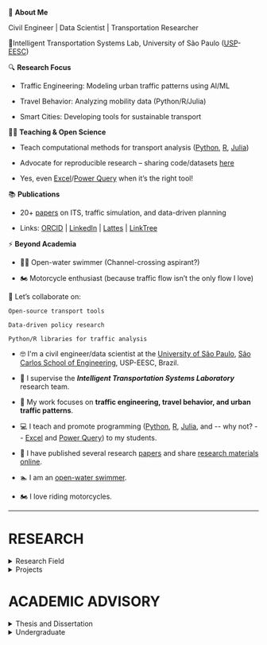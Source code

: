 🚀 **About Me**

Civil Engineer | Data Scientist | Transportation Researcher

📍Intelligent Transportation Systems Lab, University of São Paulo ([USP](https://www5.usp.br/)-[EESC](https://eesc.usp.br/))


🔍 **Research Focus**

- Traffic Engineering: Modeling urban traffic patterns using AI/ML

- Travel Behavior: Analyzing mobility data (Python/R/Julia)

- Smart Cities: Developing tools for sustainable transport

👨‍🏫 **Teaching & Open Science**

- Teach computational methods for transport analysis ([Python](https://www.python.org/), [R](https://posit.co/), [Julia](https://julialang.org/))

- Advocate for reproducible research – sharing code/datasets [here](https://github.com/albnc)

- Yes, even [Excel](https://learn.microsoft.com/en-us/office/client-developer/excel/excel-programming-concepts)/[Power Query](https://learn.microsoft.com/en-us/power-query/) when it’s the right tool!


📚 **Publications**

- 20+ [papers](https://scholar.google.com/citations?hl=pt-BR&user=HI0CQJMAAAAJ&view_op=list_works&authuser=1&sortby=pubdate) on ITS, traffic simulation, and data-driven planning

- Links: [ORCID](https://orcid.org/0000-0002-0520-0621) | 
[LinkedIn](https://www.linkedin.com/in/prof-alcunha/) |
[Lattes](http://lattes.cnpq.br/7996696632908127) | 
[LinkTree](https://linktr.ee/prof_alcunha)


⚡  **Beyond Academia**

- 🏊‍♂️ Open-water swimmer (Channel-crossing aspirant?)

- 🏍️ Motorcycle enthusiast (because traffic flow isn’t the only flow I love)

💬 Let’s collaborate on:

    Open-source transport tools

    Data-driven policy research

    Python/R libraries for traffic analysis




- :nerd_face: I'm a civil engineer/data scientist at the [University of São Paulo](https://www5.usp.br/), [São Carlos School of Engineering](https://eesc.usp.br/), USP-EESC, Brazil.

- :vertical_traffic_light: I supervise the __*Intelligent Transportation Systems Laboratory*__ research team.

- :walking: My work focuses on __traffic engineering, travel behavior, and urban traffic patterns__.

- :computer: I teach and promote programming ([Python](https://www.python.org/), [R](https://posit.co/), [Julia](https://julialang.org/), and -- why not? -- [Excel](https://learn.microsoft.com/en-us/office/client-developer/excel/excel-programming-concepts) and [Power Query](https://learn.microsoft.com/en-us/power-query/)) to my students.

- :pencil: I have published several research [papers](https://scholar.google.com/citations?hl=pt-BR&user=HI0CQJMAAAAJ&view_op=list_works&authuser=1&sortby=pubdate) and share [research materials online](https://linktr.ee/prof_alcunha).

- :swimmer: I am an [open-water swimmer](https://lh3.googleusercontent.com/pw/ACtC-3eaTkhve3cYQodL9pa6Gi1h2mmZWGQPBU7BE326s9Kbl02DkbVY2UkHfGuECbdUrF0RPGEftgmsWZkZudKj25bBdvXKDrmgdXjvhEnsd7dY7kqZbAbR8pAzp_0Wq-8nGQoAyeO_vXG3h-moLY2JFyKFuA=w1224-h816-no?authuser=0). 
- :motorcycle: I love riding motorcycles.

---

# RESEARCH

<details>

<summary>Research Field</summary>

The research topics are listed in order of development projects.

## Vulnerability and Accessibility in Transportation Networks
Objectives
: Model and analyze transportation network vulnerability spatiotemporal dynamics to enhance infrastructure resilience and accessibility.

1. Apply graph theory to assess the resilience of urban transport networks.
2. Develop accessibility and equity indicators for transportation systems.
3. Address the impacts of extreme events on transportation infrastructure.

## Intelligent Transportation Systems (ITS)
Objectives
: Develop innovative solutions for real-time traffic monitoring and urban mobility optimization using advanced sensing technologies and AI-based tools.

1. Design and implement smart devices for real-time traffic data collection.
2. Apply machine learning and pattern recognition for anomaly detection in traffic systems.
3. Enhance urban mobility systems' safety, efficiency, and sustainability.

## Behavioral Modeling
Objectives
: Simulate traffic flows and analyze user behavior to support policy formulation and improve infrastructure planning.

1. Calibrate simulation models for real-world conditions.
2. Develop agent-based models to simulate traffic behavior in complex systems.
3. Investigate motorcyclist behavior and multimodal users in urban environments.
4. Evaluate the spatial variability of modal choices in metropolitan regions.

## Emerging Technologies for Transportation
Objectives
: Leverage next-generation technologies, including generative AI, agent-based modeling, and Digital Twin, to revolutionize urban mobility and transportation infrastructure.

1. Integrate generative AI for predictive modeling and traffic management.
2. Employ Digital Twin for real-time optimization of transportation systems.
3. Automate vehicle classification and axle detection using computer vision.

## Traffic Flow Simulation
Objectives
: Study methods to improve the quality of macroscopic and microscopic traffic flow simulation on highways and urban roads in Brazil.

## Capacity and Level of Service on Highways
Objectives
: Study the effects of vehicle characteristics, traffic composition, and geometric design on the operation, service quality, and level of service of roadway components in Brazil.

</details>


<details>
  
<summary>Projects</summary>

## Coordinator
1. CNPq Grant 436954/2018-4. *Image-based method for axle detection and truck classification*. University of São Paulo (USP). MCTIC/CNPq Call No. 28/2018 – Universal. — Project completed on 04/29/2022.

2. CNPq Grant 311964/2022-2. *Artificial Intelligence: development of tools for urban mobility*. University of São Paulo (USP). CNPq Call No. 09/2022 – Research Productivity Fellowship (PQ). — Duration: 03/01/2023 to 02/28/2026.

3. CNPq Grant 409087/2023-8. *Rethinking traffic modeling in transport networks for the new generation of smart and connected cities*. University of São Paulo (USP). CNPq/MCTI Call No. 10/2023 – Track B – Consolidated Research Groups. — Duration: 12/05/2023 to 12/31/2026.

## Collaborator

1. *Studies aimed at promoting sustainable and safe urban mobility*. Coordinator: [Prof. Paulo Cesar Marques da Silva](http://lattes.cnpq.br/1518119916915399), University of Brasília (UnB). CAPES/FCT Program No. 39/2017 — Duration: 12/05/2023 to 12/31/2026.

2. *Application of deep learning in intelligent traffic control systems*. Coordinator: [Associate Prof. Edouard Ivanjko](https://scholar.google.hr/citations?user=d4JR_bMAAAAJ&hl=en), University of Zagreb (UNIZG) — Duration: 05/11/2018 to 12/31/2018.

3. *Development of a Capacity Manual for highways in São Paulo State*. Technical-Scientific Cooperation Agreement between ARTESP (São Paulo State Transport Regulatory Agency) and USP-EESC (São Carlos School of Engineering, University of São Paulo). Coordinator: [Prof. José Reynaldo Anselmo Setti](https://scholar.google.hr/citations?hl=en&user=dhzpfA0AAAAJ), USP-EESC — Duration: November 2018 to present.

4. *Innovative Control Strategies for Sustainable Mobility in Smart Cities*. Coordinator: [Prof. Tonci Caric](https://scholar.google.hr/citations?user=wPlWhpsAAAAJ&hl=en), University of Zagreb (UNIZG) — Duration: 05/25/2021 to 12/31/2021.

</details>


# ACADEMIC ADVISORY

<details>

<summary>Thesis and Dissertation</summary>

### Ongoing
1. ME : [Andressa Vitório Costa](http://lattes.cnpq.br/7862988333397510) : *Accessibility to Social Services in Belo Horizonte-MG* | (*Acessibilidade aos Serviços Sociais em Belo Horizonte-MG*)
2. ME : [Maria Eduarda Saquetto Michelini](http://lattes.cnpq.br/6355612958124418) : *Development of an Emission Estimation Model for Brazilian Cases* | (*Elaboração de modelo de estimativa de emissão de poluentes para casos brasileiros*)
3. ME : [Rodrigo Otávio Fraga Peixoto de Oliveira](http://lattes.cnpq.br/3660336154224847) : *Urban resilience assessment through a comparative study of flood prediction methods* | (*Avaliação da resiliência urbana por um estudo comparativo de métodos de previsão de alagamentos*)
4. DO : [Andre Borgato Morelli]() : *Vulnerability analysis in Brazilian urban networks: Exploring the impact of flooding and its relationship with morphology and land use.* | (*Análise da vulnerabilidade em redes urbanas brasileiras: Explorando o impacto de alagamentos e sua relação com a morfologia e uso do solo*)
5. DO : [Leandro Arab Marcomini]() : *Method for detecting and classifying truck axles based on video images* | (*Método de detecção e classificação de eixos de caminhões baseado em imagens de vídeo*)
6. DO : [Elaine Rodrigues Ribeiro]() : *Analysis of motorcyclist' behaviour on urban segments: Relationship between riding patterns and rider profile* | (*Análise do comportamento de motociclistas em trechos urbanos: relação entre pilotagem e perfil do condutor*)
7. DO : [Thiago Vinícius Louro](https://lattes.cnpq.br/2619402198229137) : *Evaluating potential accessibility and spatial equity impacts of electric bicycles in São Paulo, Brazil* | (*Avaliando os impactos potenciais da acessibilidade e equidade espacial das bicicletas elétricas em São Paulo, Brasil*)
8. DO : [Pedro Henrique Caldeira Caliari](http://lattes.cnpq.br/7503266177637246) : *Evaluation of causal inference and spatial effects on travel behavior* | (*Avaliação da inferência causal e dos efeitos espaciais no comportamento de viagem*)


### Concluded

1. ME (2017-08-10): [Elaine Rodrigues Ribeiro](https://lattes.cnpq.br/4988917064689096) : *[Exploratory method analysis using Wavelet to detect patterns and anomalies in traffic history data](https://doi.org/10.11606/D.18.2017.tde-07112017-212156)* | (*Análise exploratória de método utilizando Wavelet para detecção de padrões e anomalias em dados históricos do tráfego veicular*)
2. ME (2018-07-20): [Gabriel Jurado Martins de Oliveira](https://lattes.cnpq.br/1828432370828925) : *[Calibration of speed-flow relationship for freeways and multilane highways](https://doi.org/10.11606/D.18.2018.tde-10092018-150848)* | (*Calibração da relação fluxo-velocidade para autoestradas e rodovias de pista dupla*)
3. ME (2018-08-10): [Leandro Arab Marcomini](https://lattes.cnpq.br/3128200022537201) : *[Automatic identification of traffic behavior using video images](https://doi.org/10.11606/D.18.2018.tde-01102018-102649)* | (*Identificação automática do comportamento do tráfego a partir de imagens de vídeo*)
4. ME (2018-09-03): [Mariana Marçal Thebit](https://lattes.cnpq.br/9374994847060943) : *[Reconstruction of a synthetic O/D matrix using traffic data available on the web](https://doi.org/10.11606/D.18.2018.tde-10122018-225948)* | (*Reconstrução de matriz O/D sintética a partir de dados de tráfego disponíveis na web*)
5. ME (2018-09-13): [Natália Ribeiro Panice](https://lattes.cnpq.br/3462901770011968) : *[Truck axle detection automatic method based on images](https://doi.org/10.11606/D.18.2018.tde-11122018-213600)* | (*Método de detecção automática de eixos de caminhões baseado em imagens*)
6. ME (2019-06-28): [Adriano Belletti Felicio](https://lattes.cnpq.br/1581979506356539) : *[Evaluation of the behavior of motorcyclists through the video image processing system](https://doi.org/10.11606/D.18.2020.tde-12052020-170835)* | (*Identificação automática de motociclistas através de processamento de imagens de vídeo de tráfego*)
7. ME (2019-06-28): [Bruna Kuramoto](https://lattes.cnpq.br/3302815314452867) : *[Data exploration of collaborative maps in evaluations of Brazilian urban morphologies](https://doi.org/10.11606/D.18.2019.tde-20082019-084513)* | (*Exploração de dados de mapas colaborativos em avaliações de morfologias urbanas brasileiras*)
8. ME (2019-10-22): [Andre Borgato Morelli](https://lattes.cnpq.br/5248357327146113) : *[Exploratory analysis of resilience in urban road networks](https://doi.org/10.11606/D.18.2020.tde-13012020-153303)* | (*Análise exploratória de resiliência em redes viárias urbanas*)
9. ME (2020-12-10): [Alceu Dal Bosco Junior](https://lattes.cnpq.br/7512695029586698) : *[Usability of Points of Interest and network centralities of collaborative maps for trip attraction analysis: case study of Curitiba](https://doi.org/10.11606/D.18.2020.tde-18042022-143053)* | (*Usabilidade de pontos de interesse e centralidades de rede de mapas colaborativos para análise de atração de viagens: estudo de caso de Curitiba*)
10. ME (2021-08-05): [Helena Stein Stefani](https://lattes.cnpq.br/2263620972100266) : *[Urban roadway traffic flow prediction from crowdsourced speed data](https://doi.org/10.11606/D.18.2021.tde-22082022-091919)* | (*Método de previsão de fluxo de tráfego em rodovias urbanas a partir de dados de velocidade de fontes online*)
11. ME (2022-08-19): [Paola Yumi Matsumoto](https://lattes.cnpq.br/6933325479741942) : *[Calibration of Cellular Automata model for simulation of the traffic flow behavior in São Paulo roads](https://doi.org/10.11606/D.18.2022.tde-18102022-103557)* | (*Calibração de modelo Cellular Automata para simulação do comportamento do tráfego veicular em rodovias paulistas*)
12. ME (2024-08-27): [Crhistian Emilio Ribeiro]() : *[Evaluation of deep neural networks for vehicle detection in satellite images](https://doi.org/10.11606/D.18.2024.tde-31102024-114415)* | (*Avaliação de redes neurais profundas para detecção veicular em imagens de satélite*)

</details>

<details>
  <summary>Undergraduate</summary>

  ## Scientific Initiation
  ### Ongoing
1. Patrick Gabriel Quintino. *Impacto da composição da frota de caminhões em projetos de rampas de escape de emergência*. 2024. Iniciação científica (Engenharia Civil) - Universidade de São Paulo. Bolsista PUB (Programa Unificado de Bolsas).

2. Gabriel Brunhara Alizon. *Vulnerabilidade de vias urbanas a eventos climáticos extremos a partir de características topográficas e morfológica*. 2024. Iniciação científica (Engenharia Civil) - Universidade de São Paulo. Bolsista CNPq PIBIC (Programa Institucional de Bolsas de Iniciação Científica).
  
  ### Concluded
1. Fernando Silva Lima. *Calibração dos parâmetros fundamentais das curvas fluxo-velocidade em rodovias divididas do estado de São Paulo*. 2017. Iniciação científica (Engenharia Civil) - Universidade de São Paulo. Bolsista CNPq PIBIC (Programa Institucional de Bolsas de Iniciação Científica) -- 01/08/2016 a 31/07/2017

2. Luiza Fonseca Orlando. *Caracterização do comportamento dos motoristas a partir de dados compartilhados em serviços de  mapeamento de tráfego*. 2018. Iniciação científica (Engenharia Civil) - Universidade de São Paulo. Sem bolsa -- 24/10/2017 a 23/10/2018.

3. Paulo Cesar Rodrigues Filho. *Calibração dos parâmetros do  comportamento dos motoristas em rodovias paulistas para o modelo de simulação VISSIM*. 2018. Iniciação científica (Engenharia Civil) - Universidade de São Paulo. Bolsista PUB (Programa Unificado de Bolsas) -- 17/08/2017 a 16/08/2018.

4. Luciane Sobral. *Análise do impacto da liberação do caminhão canavieiro de 91 toneladas na infraestrutura viária*. 2018. Iniciação científica (Engenharia Civil) - Universidade de São Paulo. Bolsista PUB (Programa Unificado de Bolsas) -- 05/09/2017 a 04/09/2018.

5. Leticia Lourenço. *Análise das alterações na legislação de pesos de veículos no impacto da  vida útil do pavimento*. 2018. Iniciação científica (Engenharia Civil) - Universidade de São Paulo. Bolsista PUB (Programa Unificado de Bolsas) -- 07/09/2017 a 06/09/2018.

6. Eraldo Dias de Castro Neto. *Análise de acessibilidade em ciclovias a partir do esforço total do ciclista*. 2019. Iniciação científica (Engenharia Civil) - Universidade de São Paulo. Bolsista CNPq PIBIC (Programa Institucional de Bolsas de Iniciação Científica) -- 01/08/2019 a 31/07/2020.

7. Danilo Bovo Carneiro. *Implementação de um modelo de simulação de tráfego rodoviário usando Cellular Automata*. 2020. Iniciação científica (Engenharia Civil) - Universidade de São Paulo. Bolsista PUB (Programa Unificado de Bolsas) -- 13/08/2019 a 12/08/2020.

8. Lucas Locatelli Helena. *Método baseado em imagem para detecção de eixos e classificação de caminhões*. 2020. Iniciação científica (Engenharia Elétrica) - Universidade de São Paulo. Bolsista CNPq do Projeto Nº 436954/2018-4 -- 31/08/2020 a 01/02/2021.

9. Pedro Henrique de Lima Bertoli. *Impacto da pandemia no perfil de viagens dos usuários de rodovias em São Paulo*. 2022. Iniciação científica (Engenharia Civil) - Universidade de São Paulo. Bolsista PUB (Programa Unificado de Bolsas) -- 07/09/2021 a 06/09/2022.

10. Felipe Urso Parreira Pinto. *Efeito do lockdown sobre a pandemia de COVID-19: estudo comparativo entre Austrália e Brasil*. 2022. Iniciação científica (Engenharia Civil) - Universidade de São Paulo. Bolsista PUB (Programa Unificado de Bolsas) -- 19/08/2021 a 18/08/2022.

11. Andre de Carvalho Fiedler. *Catalogação dos processos de espraiamento urbano em cidades brasileiras a partir da teoria dos grafos*. 2022. Iniciação científica (Engenharia Civil) - Universidade de São Paulo. Bolsista PUB (Programa Unificado de Bolsas) -- 28/08/2021 a 27/08/2022.

12. Miguel José Sertori. *Criação de banco de dados de imagens de caminhões para classificação automática*. 2023. Iniciação científica (Engenharia Civil) - Universidade de São Paulo. Bolsista PUB (Programa Unificado de Bolsas) -- 16/08/2022 a 15/08/2023.

13. Luan Andre Contel. *Criação de banco de dados de imagens de satélite para detecção de veículos*. 2024. Iniciação científica (Engenharia Civil) - Universidade de São Paulo. Bolsista PUB (Programa Unificado de Bolsas) -- 31/08/2023 a 30/08/2024.

14. Guilherme Lima Bigatao. *Análise do padrão de viagens feitas por bicicletas elétricas e convencionais em um sistema de compartilhamento de bicicletas na cidade de São Paulo*. 2024. Iniciação científica (Engenharia Civil) - Universidade de São Paulo. Bolsista PUB (Programa Unificado de Bolsas) -- 31/08/2023 a 30/08/2024.  
  
  ## Capstone Project
1. Diego César Corte. *Proposta de um novo projeto geométrico para a interseção mais crítica da rodovia Régis Bittencourt*. 2015. Curso (Engenharia Civil) - Universidade de São Paulo

2. Guilherme Niobey Frossard. *Proposta de um  novo terminal de passageiros para o aeroporto de São Carlos*. 2015. Curso (Engenharia Civil) - Universidade de São Paulo

3. Humberto Claudio Manrique. *Desenvolvimento de ferramenta de análise de capacidade e nível de serviço de rodovias*. 2015. Curso (Engenharia Civil) - Universidade de São Paulo

4. André Borgato Morelli. *Projeto de rede cicloviária para o município de Monte Alto, SP*. 2016. Curso (Engenharia Civil) - Universidade de São Paulo

5. Rafael Kiyoshi Shitara. *Avaliação do plano semafórico de cruzamentos críticos de São Carlos*. 2016. Curso (Engenharia Civil) - Universidade de São Paulo

6. Fernando Silva Lima. *Comparação dos níveis de serviço em rodovias obtidos através do método do HCM e do calibrado para rodovias paulistas*. 2018. Curso (Engenharia Civil) - Universidade de São Paulo

7. Isadora Gaidzakian Jorge. *Adequação do campus para utilização de veículos autônomos - estudo da ociosidade de vagas de estacionamento*. 2018. Curso (Engenharia Civil) - Universidade de São Paulo

8. Francisco Mattos Fortes. *Projeto de sistema de progressão semafórica para as Av. Dr. Carlos Botelho e R. 15 de Novembro*. 2019. Curso (Engenharia Civil) - Universidade de São Paulo

9. Kaique Dantas Oliveira. *Intervenção de mobilidade urbana na Praça Antonio Adolpho Lobbe (rotatória do Cristo) na cidade de São Carlos-SP*. 2019. Curso (Engenharia Civil) - Universidade de São Paulo

10. Luis Gustavo Müller. *Estudo da viabilidade de implantação de uma rede de parcel lockers na cidade de Piracicaba*. 2019. Curso (Engenharia Civil) - Universidade de São Paulo

11. Eduardo Sene Eisele. *Estudo da viabilidade de implantação de um centro de distribuição urbana na cidade de São Carlos*. 2019. Curso (Engenharia Civil) - Universidade de São Paulo

12. Felipe Baldisseri. *Avaliação de uma nova linha metroviáriana região metropolitana de São Paulo baseada nos dados da Pesquisa Origem-Destino do Metrô SP*. 2019. Curso (Engenharia Civil) - Universidade de São Paulo

13. Edmar Pereira dos Santos Filho. *Redução do consumo de diesel em paradas na operação ferroviária por meio do desligamento automático de locomotivas*. 2021. Curso (Engenharia Civil) - Universidade de São Paulo

14. Henrique Luiz Shibata Gino. *Proposta de modelo operacional para viagens de ônibus durante a pandemia da COVID-19*. 2021. Curso (Engenharia Civil) - Universidade de São Paulo

15. Eraldo Dias de Castro Neto. *Projeto de ciclovia energeticamente confortável ao usuário para a cidade de São Carlos*. 2021. Curso (Engenharia Civil) - Universidade de São Paulo

16. Breno da Cunha Costa. *Aplicação de políticas ESG em operação logística de empresa varejista*. 2021. Curso (Engenharia Civil) - Universidade de São Paulo

17. Gabriel Passos Bandeira. *Análise do impacto da testagem populacional na disseminação da COVID-19 na cidade de Ribeirão Preto no primeiro semestre de 2021*. 2021. Curso (Engenharia Civil) - Universidade de São Paulo

18. Láisla Beatriz de Carvalho Penido. *Análise da viabilidade da implantação de um sistema de parcel locker na cidade de Campinas/SP*. 2021. Curso (Engenharia Civil) - Universidade de São Paulo

19. Helena Tanoue Vizioli. *Implementação de controle de velocidade limite variável na rodovia dos Bandeirantes*. 2022. Curso (Engenharia Civil) - Universidade de São Paulo

20. Tainan Rodrigues Corrêa. *Proposta de programação semafórica isolada de tempo fixo em um cruzamento da cidade de Lençóis Paulista-SP*. 2023. Curso (Engenharia Civil) - Universidade de São Paulo

21. Francisco Andreson de Moura. *Aplicação de pesquisa operacional na operação logística de um centro de distribuição*. 2023. Curso (Engenharia Civil) - Universidade de São Paulo

22. Pedro Henrique de Lima Bertoli. *Estudo de viabilidade econômico-financeiro para a implantação de uma linha de ônibus entre as cidades de Lençóis Paulista/SP e São Carlos/SP*. 2024. Curso (Engenharia Civil) - Universidade de São Paulo

23. Miguel José Sertori. *Estudo de Capacidade Viária devido à Instalação de um Edifício Residencial no Município de Bebedouro – SP*. 2024. Curso (Engenharia Civil) - Universidade de São Paulo

24. Guilherme Souza Araujo. *Análise da viabilidade financeira de uma planta de geração de energia solar na Paraíba*. 2024. Curso (Engenharia Civil) - Universidade de São Paulo

  
  
</details>
